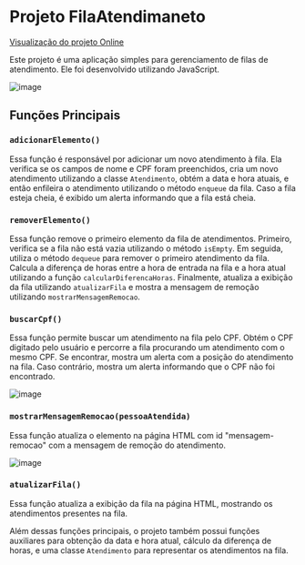 # Projeto FilaAtendimaneto

[Visualização do projeto Online](https://fila-atendimanetojs.vercel.app/)

Este projeto é uma aplicação simples para gerenciamento de filas de atendimento. Ele foi desenvolvido utilizando JavaScript.

![image](https://github.com/Dryzin/FilaAtendimaneto/assets/102194839/cf3c3217-49a2-46c9-9aa1-a5c6710b2db1)


## Funções Principais

### `adicionarElemento()`
Essa função é responsável por adicionar um novo atendimento à fila. Ela verifica se os campos de nome e CPF foram preenchidos, cria um novo atendimento utilizando a classe `Atendimento`, obtém a data e hora atuais, e então enfileira o atendimento utilizando o método `enqueue` da fila. Caso a fila esteja cheia, é exibido um alerta informando que a fila está cheia.

### `removerElemento()`
Essa função remove o primeiro elemento da fila de atendimentos. Primeiro, verifica se a fila não está vazia utilizando o método `isEmpty`. Em seguida, utiliza o método `dequeue` para remover o primeiro atendimento da fila. Calcula a diferença de horas entre a hora de entrada na fila e a hora atual utilizando a função `calcularDiferencaHoras`. Finalmente, atualiza a exibição da fila utilizando `atualizarFila` e mostra a mensagem de remoção utilizando `mostrarMensagemRemocao`.

### `buscarCpf()`
Essa função permite buscar um atendimento na fila pelo CPF. Obtém o CPF digitado pelo usuário e percorre a fila procurando um atendimento com o mesmo CPF. Se encontrar, mostra um alerta com a posição do atendimento na fila. Caso contrário, mostra um alerta informando que o CPF não foi encontrado.

![image](https://github.com/Dryzin/FilaAtendimaneto/assets/102194839/1f31f76c-02ef-4a61-a777-289816aaa867)


### `mostrarMensagemRemocao(pessoaAtendida)`
Essa função atualiza o elemento na página HTML com id "mensagem-remocao" com a mensagem de remoção do atendimento.

![image](https://github.com/Dryzin/FilaAtendimaneto/assets/102194839/630ab6ad-eb7e-4cfa-a6e1-dd8d0c63f723)


### `atualizarFila()`
Essa função atualiza a exibição da fila na página HTML, mostrando os atendimentos presentes na fila.

Além dessas funções principais, o projeto também possui funções auxiliares para obtenção da data e hora atual, cálculo da diferença de horas, e uma classe `Atendimento` para representar os atendimentos na fila.

